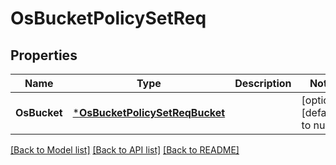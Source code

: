 # OsBucketPolicySetReq

## Properties
Name | Type | Description | Notes
------------ | ------------- | ------------- | -------------
**OsBucket** | [***OsBucketPolicySetReqBucket**](OSBucketPolicySetReq_Bucket.md) |  | [optional] [default to null]

[[Back to Model list]](../README.md#documentation-for-models) [[Back to API list]](../README.md#documentation-for-api-endpoints) [[Back to README]](../README.md)


